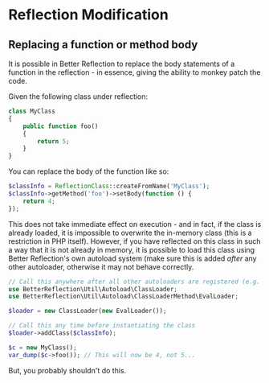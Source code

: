 # Reflection Modification

## Replacing a function or method body

It is possible in Better Reflection to replace the body statements of a function
in the reflection - in essence, giving the ability to monkey patch the code.

Given the following class under reflection:

```php
class MyClass
{
    public function foo()
    {
        return 5;
    }
}
```

You can replace the body of the function like so:

```php
$classInfo = ReflectionClass::createFromName('MyClass');
$classInfo->getMethod('foo')->setBody(function () {
    return 4;
});
```

This does not take immediate effect on execution - and in fact, if the class is
already loaded, it is impossible to overwrite the in-memory class (this is a
restriction in PHP itself). However, if you have reflected on this class in
such a way that it is not already in memory, it is possible to load this class
using Better Reflection's own autoload system (make sure this is added *after*
any other autoloader, otherwise it may not behave correctly.

```php
// Call this anywhere after all other autoloaders are registered (e.g. Composer)
use BetterReflection\Util\Autoload\ClassLoader;
use BetterReflection\Util\Autoload\ClassLoaderMethod\EvalLoader;

$loader = new ClassLoader(new EvalLoader());

// Call this any time before instantiating the class
$loader->addClass($classInfo);

$c = new MyClass();
var_dump($c->foo()); // This will now be 4, not 5...
```

But, you probably shouldn't do this.
